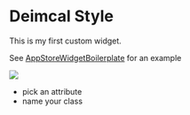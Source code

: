 # Deimcal Style
This is my first custom widget.


See [AppStoreWidgetBoilerplate](https://github.com/mendix/AppStoreWidgetBoilerplate/) for an example

![](./assets/modeler.png)

* pick an attribute
* name your class
